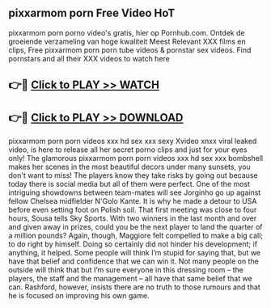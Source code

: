 ## pixxarmom porn Free Video HoT 

pixxarmom porn porno video's gratis, hier op Pornhub.com. Ontdek de groeiende verzameling van hoge kwaliteit Meest Relevant XXX films en clips,
Free pixxarmom porn porn tube videos & pornstar sex videos. Find pornstars and all their XXX videos to watch here


## 👉🔴 [Click to PLAY >> WATCH](http://us.freeplayer.one?title=pixxarmom_porn&ref=16D)

## 👉🔴 [Click to PLAY >> DOWNLOAD](http://us.freeplayer.one?title=pixxarmom_porn&ref=16D)


pixxarmom porn porn videos xxx hd sex xxx sexy Xvideo xnxx viral leaked video, is here to release all her secret porno clips and just for your eyes only! The glamorous pixxarmom porn porn videos xxx hd sex xxx bombshell makes her scenes in the most beautiful decors under many sunsets, you don't want to miss! The players know they take risks by going out because today there is social media but all of them were perfect. One of the most intriguing showdowns between team-mates will see Jorginho go up against fellow Chelsea midfielder N'Golo Kante. It is why he made a detour to USA before even setting foot on Polish soil. That first meeting was close to four hours, Sousa tells Sky Sports. With two winners in the last month and over and given away in prizes, could you be the next player to land the quarter of a million pounds? Again, though, Maggiore felt compelled to make a big call; to do right by himself. Doing so certainly did not hinder his development; if anything, it helped. Some people will think I’m stupid for saying that, but we have that belief and confidence that we can win it. Not many people on the outside will think that but I’m sure everyone in this dressing room – the players, the staff and the management – all have that same belief that we can. Rashford, however, insists there are no truth to those rumours and that he is focused on improving his own game.